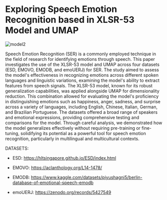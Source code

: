 # Exploring Speech Emotion Recognition based in XLSR-53 Model and UMAP

![model2](https://github.com/brnsmit/SER-feature-extraction/assets/168189996/d76a9ed5-3f56-4fc6-9c65-2dea06c2ae22)

Speech Emotion Recognition (SER) is a commonly employed technique in the field of research for identifying emotions through speech. This paper investigates the use of the XLSR-53 model and UMAP across four datasets (ESD, EMOVO, EMODB, and emoUERJ) for SER. The study aimed to assess the model's effectiveness in recognizing emotions across different spoken languages and linguistic variations, examining the model's ability to extract features from speech signals. The XLSR-53 model, known for its robust generalization capabilities, was applied alongside UMAP for dimensionality reduction. This combination allowed for evaluating the model's proficiency in distinguishing emotions such as happiness, anger, sadness, and surprise across a variety of languages, including English, Chinese, Italian, German, and Brazilian Portuguese. The datasets offered a broad range of speakers and emotional expressions, providing comprehensive testing and comparisons for the model. Through careful analysis, we demonstrated how the model generalizes effectively without requiring pre-training or fine-tuning, solidifying its potential as a powerful tool for speech emotion recognition, particularly in multilingual and multicultural contexts.

DATASETS:

- ESD: https://hltsingapore.github.io/ESD/index.html

- EMOVO: https://aclanthology.org/L14-1478/

- EMODB: https://www.kaggle.com/datasets/piyushagni5/berlin-database-of-emotional-speech-emodb

- emoUERJ: https://zenodo.org/records/5427549

